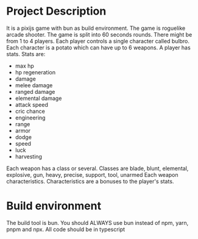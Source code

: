 # Project Description

It is a pixijs game with bun as build environment. The game is roguelike arcade shooter. The game is split into 60 seconds rounds.
There might be from 1 to 4 players. Each player controls a single character called bulbro. Each character is a potato which can have up to 6 weapons. A player has stats. Stats are:
- max hp
- hp regeneration
- damage
- melee damage
- ranged damage
- elemental damage
- attack speed
- cric chance
- engineering
- range
- armor
- dodge
- speed
- luck
- harvesting

Each weapon has a class or several. Classes are blade, blunt, elemental, explosive, gun, heavy, precise, support, tool, unarmed
Each weapon characteristics. Characteristics are a bonuses to the player's stats.

# Build environment

The build tool is bun. You should ALWAYS use bun instead of npm, yarn, pnpm and npx. All code should be in typescript
